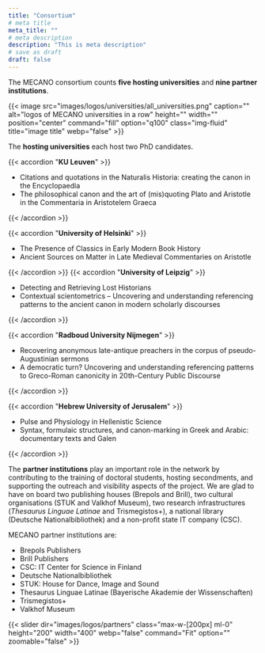 ```yaml
---
title: "Consortium"
# meta title
meta_title: ""
# meta description
description: "This is meta description"
# save as draft
draft: false
---
```


The MECANO consortium counts **five hosting universities** and **nine partner institutions**. 

{{< image src="images/logos/universities/all_universities.png" caption="" alt="logos of MECANO universities in a row" height="" width="" position="center" command="fill" option="q100" class="img-fluid" title="image title"  webp="false" >}}


The **hosting universities** each host two PhD candidates. 


{{< accordion "**KU Leuven**" >}}

- Citations and quotations in the Naturalis Historia: creating the canon in the Encyclopaedia
- The philosophical canon and the art of (mis)quoting Plato and Aristotle in the Commentaria in Aristotelem Graeca

{{< /accordion >}}

{{< accordion "**University of Helsinki**" >}}

- The Presence of Classics in Early Modern Book History
- Ancient Sources on Matter in Late Medieval Commentaries on Aristotle

{{< /accordion >}}
{{< accordion "**University of Leipzig**" >}}

- Detecting and Retrieving Lost Historians
- Contextual scientometrics – Uncovering and understanding referencing patterns to the ancient canon in modern scholarly discourses

{{< /accordion >}}

{{< accordion "**Radboud University Nijmegen**" >}}

- Recovering anonymous late-antique preachers in the corpus of pseudo-Augustinian sermons
- A democratic turn? Uncovering and understanding referencing patterns to Greco-Roman canonicity in 20th-Century Public Discourse

{{< /accordion >}}

{{< accordion "**Hebrew University of Jerusalem**" >}}

- Pulse and Physiology in Hellenistic Science
- Syntax, formulaic structures, and canon-marking in Greek and Arabic: documentary texts and Galen

{{< /accordion >}}


The **partner institutions** play an important role in the network by contributing to the training of doctoral students, hosting secondments, and supporting the outreach and visibility aspects of the project. We are glad to have on board two publishing houses (Brepols and Brill), two cultural organisations (STUK and Valkhof Museum), two research infrastructures (*Thesaurus Linguae Latinae* and Trismegistos+), a national library (Deutsche Nationalbibliothek) and a non-profit state IT company (CSC). 

MECANO partner institutions are:

- Brepols Publishers
- Brill Publishers
- CSC: IT Center for Science in Finland
- Deutsche Nationalbibliothek
- STUK: House for Dance, Image and Sound
- Thesaurus Linguae Latinae (Bayerische Akademie der Wissenschaften)
- Trismegistos+
- Valkhof Museum

<!--
{{< slider dir="images/logos/partners" class="max-w-[200] ml-0" height="200" width="400" webp="false" command="Fit" option="" zoomable="false" >}}
-->
<!--
{{< slider dir="images/logos/partners" class="max-h-[200] ml-0" height="200" width="400" webp="false" command="Fit" option="" zoomable="false" >}}
-->
{{< slider dir="images/logos/partners" class="max-w-[200px] ml-0" height="200" width="400" webp="false" command="Fit" option="" zoomable="false" >}}

